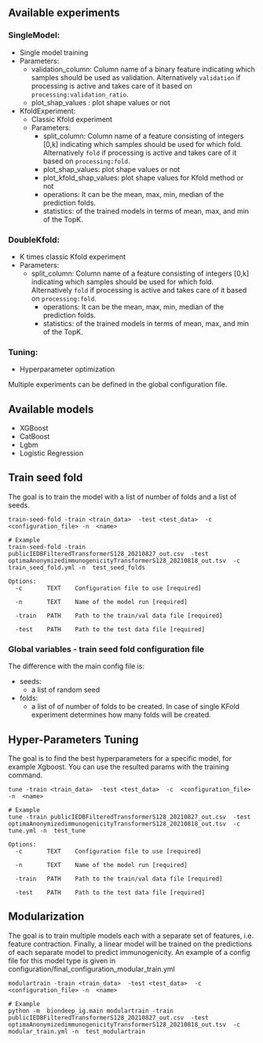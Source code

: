 ## Available experiments

### SingleModel:

- Single model training
- Parameters:
  - validation_column: Column name of a binary feature indicating which samples should be used as
    validation. Alternatively `validation` if processing is active and takes care of it based on
    `processing:validation_ratio`.
  - plot_shap_values : plot shape values or not
- KfoldExperiment:
  - Classic Kfold experiment
  - Parameters:
    - split_column: Column name of a feature consisting of integers \[0,k\] indicating which samples
      should be used for which fold. Alternatively `fold` if processing is active and takes care of
      it based on `processing:fold`.
    - plot_shap_values: plot shape values or not
    - plot_kfold_shap_values: plot shape values for Kfold method or not
    - operations: It can be the mean, max, min, median of the prediction folds.
    - statistics: of the trained models in terms of mean, max, and min of the TopK.

### DoubleKfold:

- K times classic Kfold experiment
- Parameters:
  - split_column: Column name of a feature consisting of integers \[0,k\] indicating which samples
    should be used for which fold. Alternatively `fold` if processing is active and takes care of it
    based on `processing:fold`.
    - operations: It can be the mean, max, min, median of the prediction folds.
    - statistics: of the trained models in terms of mean, max, and min of the TopK.

### Tuning:

- Hyperparameter optimization

Multiple experiments can be defined in the global configuration file.

## Available models

- XGBoost
- CatBoost
- Lgbm
- Logistic Regression

## Train seed fold

The goal is to train the model with a list of number of folds and a list of seeds.

```
train-seed-fold -train <train_data>  -test <test_data>  -c  <configuration_file> -n  <name>

# Example
train-seed-fold -train publicIEDBFilteredTransformerS128_20210827_out.csv  -test optimaAnonymizedimmunogenicityTransformerS128_20210818_out.tsv  -c train_seed_fold.yml -n  test_seed_folds
```

```
Options:
  -c       TEXT    Configuration file to use [required]

  -n       TEXT    Name of the model run [required]

  -train   PATH    Path to the train/val data file [required]

  -test    PATH    Path to the test data file [required]
```

### Global variables - train seed fold configuration file

The difference with the main config file is:

- seeds:
  - a list of random seed
- folds:
  - a list of of number of folds to be created. In case of single KFold experiment determines how
    many folds will be created.

## Hyper-Parameters Tuning

The goal is to find the best hyperparameters for a specific model, for example Xgboost. You can use
the resulted params with the training command.

```
tune -train <train_data>  -test <test_data>  -c  <configuration_file> -n  <name>

# Example
tune -train publicIEDBFilteredTransformerS128_20210827_out.csv  -test optimaAnonymizedimmunogenicityTransformerS128_20210818_out.tsv  -c tune.yml -n  test_tune
```

```
Options:
  -c       TEXT    Configuration file to use [required]

  -n       TEXT    Name of the model run [required]

  -train   PATH    Path to the train/val data file [required]

  -test    PATH    Path to the test data file [required]
```

## Modularization

The goal is to train multiple models each with a separate set of features, i.e. feature contraction.
Finally, a linear model will be trained on the predictions of each separate model to predict
immunogenicity. An example of a config file for this model type is given in
configuration/final_configuration_modular_train.yml

```
modulartrain -train <train_data>  -test <test_data>  -c  <configuration_file> -n  <name>

# Example
python -m  biondeep_ig.main modulartrain -train publicIEDBFilteredTransformerS128_20210827_out.csv  -test optimaAnonymizedimmunogenicityTransformerS128_20210818_out.tsv  -c modular_train.yml -n  test_modulartrain
```
